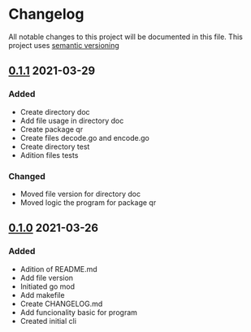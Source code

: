 # Changelog
All notable changes to this project will be documented in this file.
This project uses [semantic versioning](https://semver.org/spec/v2.0.0.html)


## [0.1.1] 2021-03-29
### Added
- Create directory doc
- Add file usage in directory doc
- Create package qr
- Create files decode.go and encode.go
- Create directory test
- Adition files tests
### Changed
- Moved file version for directory doc
- Moved logic the program for package qr

## [0.1.0] 2021-03-26
### Added
- Adition of README.md
- Add file version
- Initiated go mod
- Add makefile
- Create CHANGELOG.md
- Add funcionality basic for program
- Created initial cli

[0.1.0]: https://github.com/informeai/genqrcode/releases/tag/v0.1.0
[0.1.1]: https://github.com/informeai/genqrcode/compare/v0.1.0...v0.1.1
